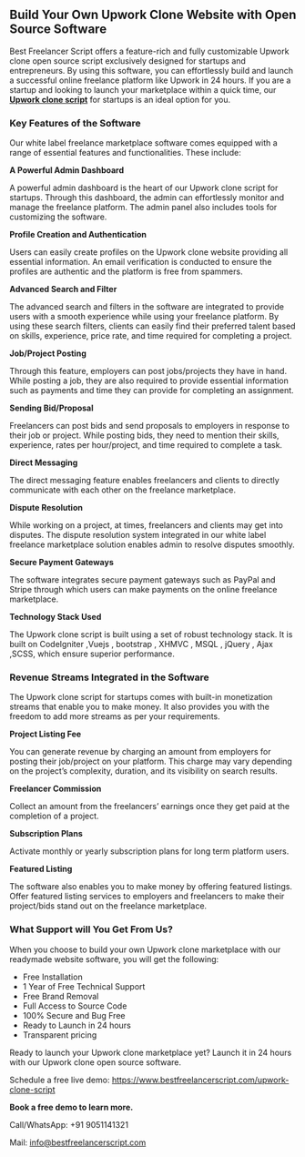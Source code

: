 ## Build Your Own Upwork Clone Website with Open Source Software
Best Freelancer Script offers a feature-rich and fully customizable Upwork clone open source script exclusively designed for startups and entrepreneurs. By using this software, you can effortlessly build and launch a successful online freelance platform like Upwork in 24 hours. If you are a startup and looking to launch your marketplace within a quick time, our **[Upwork clone script](https://www.bestfreelancerscript.com/upwork-clone-script)** for startups is an ideal option for you.

### Key Features of the Software

Our white label freelance marketplace software comes equipped with a range of essential features and functionalities. These include:

**A Powerful Admin Dashboard**

A powerful admin dashboard is the heart of our Upwork clone script for startups. Through this dashboard, the admin can effortlessly monitor and manage the freelance platform. The admin panel also includes tools for customizing the software.

**Profile Creation and Authentication**

Users can easily create profiles on the Upwork clone website providing all essential information. An email verification is conducted to ensure the profiles are authentic and the platform is free from spammers.

**Advanced Search and Filter**

The advanced search and filters in the software are integrated to provide users with a smooth experience while using your freelance platform. By using these search filters, clients can easily find their preferred talent based on skills, experience, price rate, and time required for completing a project.

**Job/Project Posting**

Through this feature, employers can post jobs/projects they have in hand. While posting a job, they are also required to provide essential information such as payments and time they can provide for completing an assignment.

**Sending Bid/Proposal**

Freelancers can post bids and send proposals to employers in response to their job or project. While posting bids, they need to mention their skills, experience, rates per hour/project, and time required to complete a task.

**Direct Messaging**

The direct messaging feature enables freelancers and clients to directly communicate with each other on the freelance marketplace.

**Dispute Resolution**

While working on a project, at times, freelancers and clients may get into disputes. The dispute resolution system integrated in our white label freelance marketplace solution enables admin to resolve disputes smoothly.

**Secure Payment Gateways**

The software integrates secure payment gateways such as PayPal and Stripe through which users can make payments on the online freelance marketplace.

**Technology Stack Used**

The Upwork clone script is built using a set of robust technology stack. It is built on CodeIgniter ,Vuejs , bootstrap , XHMVC , MSQL , jQuery , Ajax ,SCSS, which ensure superior performance.

### Revenue Streams Integrated in the Software

The Upwork clone script for startups comes with built-in monetization streams that enable you to make money. It also provides you with the freedom to add more streams as per your requirements.

**Project Listing Fee**

You can generate revenue by charging an amount from employers for posting their job/project on your platform. This charge may vary depending on the project’s complexity, duration, and its visibility on search results.

**Freelancer Commission**

Collect an amount from the freelancers’ earnings once they get paid at the completion of a project.

**Subscription Plans**

Activate monthly or yearly subscription plans for long term platform users.

**Featured Listing**

The software also enables you to make money by offering featured listings. Offer featured listing services to employers and freelancers to make their project/bids stand out on the freelance marketplace.

### What Support will You Get From Us?

When you choose to build your own Upwork clone marketplace with our readymade website software, you will get the following:

- Free Installation
- 1 Year of Free Technical Support
- Free Brand Removal
- Full Access to Source Code
- 100% Secure and Bug Free
- Ready to Launch in 24 hours
- Transparent pricing

Ready to launch your Upwork clone marketplace yet? Launch it in 24 hours with our Upwork clone open source software.  

Schedule a free live demo: https://www.bestfreelancerscript.com/upwork-clone-script

**Book a free demo to learn more.**

Call/WhatsApp: +91 9051141321

Mail: info@bestfreelancerscript.com
